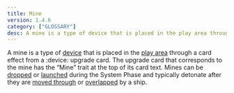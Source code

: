 ```yaml
---
title: Mine
version: 1.4.6
category: ["GLOSSARY"]
desc: A mine is a type of device that is placed in the play area through a card effect from a device upgrade card.
---
```


A mine is a type of [device](/rules/Device) that is placed in the [play area](/rules/Play_Area) through a card effect from a :device: upgrade card. The upgrade card that corresponds to the mine has the “Mine” trait at the top of its card text. Mines can be [dropped](/rules/Deploy) or [launched](/rules/Deploy) during the System Phase and typically detonate after they are [moved through](/rules/Move) or [overlapped](/rules/Overlap) by a ship.
